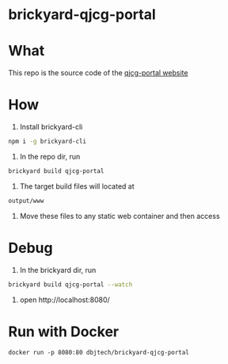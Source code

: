 # brickyard-qjcg-portal

# What
This repo is the source code of the [qjcg-portal website](https://www.qijigps.com/)

# How

1. Install brickyard-cli
  ```bash
  npm i -g brickyard-cli
  ```

1. In the repo dir, run

  ```bash
  brickyard build qjcg-portal
  ```

1. The target build files will located at

  ```bash
  output/www
  ```

1. Move these files to any static web container and then access

# Debug
1. In the brickyard dir, run

  ```bash
  brickyard build qjcg-portal --watch
  ```

1. open http://localhost:8080/

# Run with Docker

  ```
  docker run -p 8080:80 dbjtech/brickyard-qjcg-portal
  ```
